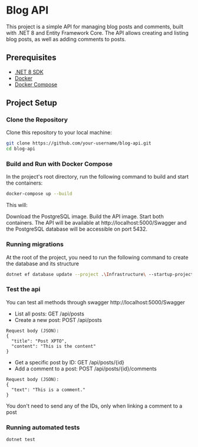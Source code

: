 # Blog API

This project is a simple API for managing blog posts and comments, built with .NET 8 and Entity Framework Core. 
The API allows creating and listing blog posts, as well as adding comments to posts.

## Prerequisites

- [.NET 8 SDK](https://dotnet.microsoft.com/download/dotnet/8.0)
- [Docker](https://www.docker.com/get-started)
- [Docker Compose](https://docs.docker.com/compose/install/)

## Project Setup

### Clone the Repository

Clone this repository to your local machine:

```bash
git clone https://github.com/your-username/blog-api.git
cd blog-api
```

### Build and Run with Docker Compose
In the project's root directory, run the following command to build and start the containers:
```bash
docker-compose up --build
```
This will:

Download the PostgreSQL image.
Build the API image.
Start both containers.
The API will be available at http://localhost:5000/Swagger and the PostgreSQL database will be accessible on port 5432.

### Running migrations
At the root of the project, you need to run the following command to create the database and its structure
```bash
dotnet ef database update --project .\Infrastructure\ --startup-project .\BlogTest.Api\
```

### Test the api
You can test all methods through swagger
http://localhost:5000/Swagger

- List all posts: GET /api/posts
- Create a new post: POST /api/posts
```
Request body (JSON):
{
  "title": "Post XPTO",
  "content": "This is the content"
}
```

- Get a specific post by ID: GET /api/posts/{id}
- Add a comment to a post: POST /api/posts/{id}/comments
```
Request body (JSON):
{
  "text": "This is a comment."
}
```
You don't need to send any of the IDs, only when linking a comment to a post

### Running automated tests
```bash
dotnet test
```
